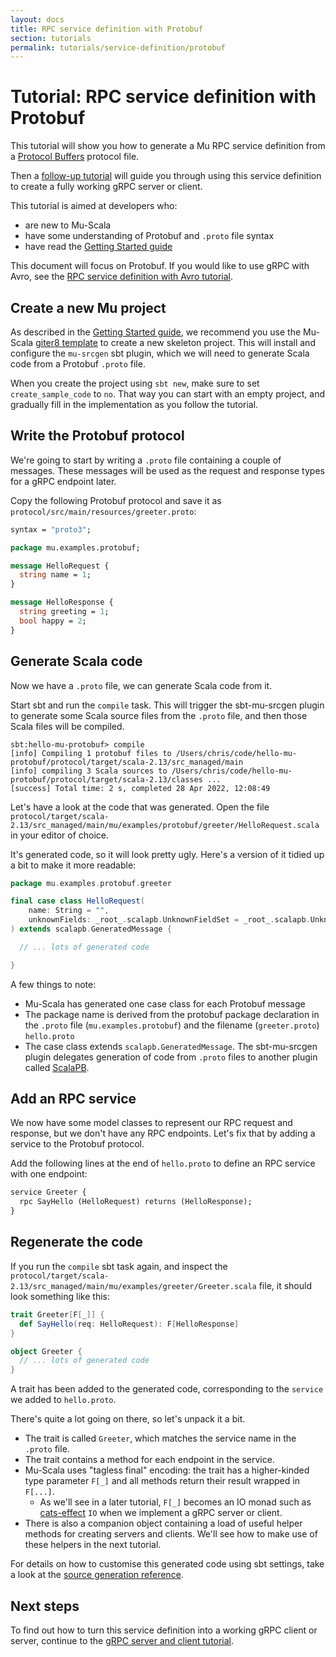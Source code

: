 ```yaml
---
layout: docs
title: RPC service definition with Protobuf
section: tutorials
permalink: tutorials/service-definition/protobuf
---
```


# Tutorial: RPC service definition with Protobuf

This tutorial will show you how to generate a Mu RPC service definition from a
[Protocol Buffers] protocol file.

Then a [follow-up tutorial](../grpc-server-client) will guide you through using
this service definition to create a fully working gRPC server or client.

This tutorial is aimed at developers who:

- are new to Mu-Scala
- have some understanding of Protobuf and `.proto` file syntax
- have read the [Getting Started guide](../../getting-started)

This document will focus on Protobuf. If you would like to use gRPC with Avro,
see the [RPC service definition with Avro tutorial](avro).

## Create a new Mu project

As described in the [Getting Started guide](../../getting-started), we recommend
you use the Mu-Scala [giter8
template](https://github.com/higherkindness/mu-scala.g8) to create a new
skeleton project. This will install and configure the `mu-srcgen` sbt plugin,
which we will need to generate Scala code from a Protobuf `.proto` file.

When you create the project using `sbt new`, make sure to set
`create_sample_code` to `no`. That way you can start with an empty project, and
gradually fill in the implementation as you follow the tutorial.

## Write the Protobuf protocol

We're going to start by writing a `.proto` file containing a couple of messages.
These messages will be used as the request and response types for a gRPC
endpoint later.

Copy the following Protobuf protocol and save it as
`protocol/src/main/resources/greeter.proto`:

```proto
syntax = "proto3";

package mu.examples.protobuf;

message HelloRequest {
  string name = 1;
}

message HelloResponse {
  string greeting = 1;
  bool happy = 2;
}
```

## Generate Scala code

Now we have a `.proto` file, we can generate Scala code from it.

Start sbt and run the `compile` task. This will trigger the sbt-mu-srcgen plugin
to generate some Scala source files from the `.proto` file, and then those Scala
files will be compiled.

```
sbt:hello-mu-protobuf> compile
[info] Compiling 1 protobuf files to /Users/chris/code/hello-mu-protobuf/protocol/target/scala-2.13/src_managed/main
[info] compiling 3 Scala sources to /Users/chris/code/hello-mu-protobuf/protocol/target/scala-2.13/classes ...
[success] Total time: 2 s, completed 28 Apr 2022, 12:08:49
```

Let's have a look at the code that was generated. Open the file
`protocol/target/scala-2.13/src_managed/main/mu/examples/protobuf/greeter/HelloRequest.scala`
in your editor of choice.

It's generated code, so it will look pretty ugly. Here's a version of it tidied
up a bit to make it more readable:

```scala
package mu.examples.protobuf.greeter

final case class HelloRequest(
    name: String = "",
    unknownFields: _root_.scalapb.UnknownFieldSet = _root_.scalapb.UnknownFieldSet.empty
) extends scalapb.GeneratedMessage {

  // ... lots of generated code

}
```

A few things to note:

- Mu-Scala has generated one case class for each Protobuf message
- The package name is derived from the protobuf package declaration in the
  `.proto` file (`mu.examples.protobuf`) and the filename (`greeter.proto`)
  `hello.proto`
- The case class extends `scalapb.GeneratedMessage`. The sbt-mu-srcgen plugin
  delegates generation of code from `.proto` files to another plugin called
  [ScalaPB].

## Add an RPC service

We now have some model classes to represent our RPC request and response, but we
don't have any RPC endpoints. Let's fix that by adding a service to the Protobuf
protocol.

Add the following lines at the end of `hello.proto` to define an RPC service
with one endpoint:

```proto
service Greeter {
  rpc SayHello (HelloRequest) returns (HelloResponse);
}
```

## Regenerate the code

If you run the `compile` sbt task again, and inspect the
`protocol/target/scala-2.13/src_managed/main/mu/examples/greeter/Greeter.scala`
file, it should look something like this:

```scala
trait Greeter[F[_]] {
  def SayHello(req: HelloRequest): F[HelloResponse]
}

object Greeter {
  // ... lots of generated code
}
```

A trait has been added to the generated code, corresponding to the `service` we
added to `hello.proto`.

There's quite a lot going on there, so let's unpack it a bit.

- The trait is called `Greeter`, which matches the service name in the `.proto`
  file.
- The trait contains a method for each endpoint in the service.
- Mu-Scala uses "tagless final" encoding: the trait has a higher-kinded
  type parameter `F[_]` and all methods return their result wrapped in `F[...]`.
  - As we'll see in a later tutorial, `F[_]` becomes an IO monad such as
    [cats-effect] `IO` when we implement a gRPC server or client.
- There is also a companion object containing a load of useful helper methods
  for creating servers and clients. We'll see how to make use of these helpers
  in the next tutorial.

For details on how to customise this generated code using sbt settings, take a
look at the [source generation reference](../../reference/source-generation).

## Next steps

To find out how to turn this service definition into a working gRPC client or
server, continue to the [gRPC server and client tutorial](../grpc-server-client).

[cats-effect]: https://typelevel.org/cats-effect/
[grpc]: https://grpc.io/
[protocol buffers]: https://developers.google.com/protocol-buffers
[ScalaPB]: https://scalapb.github.io/
